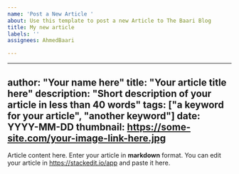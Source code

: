 ```yaml
---
name: 'Post a New Article '
about: Use this template to post a new Article to The Baari Blog
title: My new article
labels: ''
assignees: AhmedBaari

---
```


---
author: "Your name here"
title: "Your article title here"
description: "Short description of your article in less than 40 words"
tags: ["a keyword for your article", "another keyword"]
date: YYYY-MM-DD
thumbnail: https://some-site.com/your-image-link-here.jpg
---

Article content here.
Enter your article in **markdown** format. You can edit your article in https://stackedit.io/app and paste it here.
